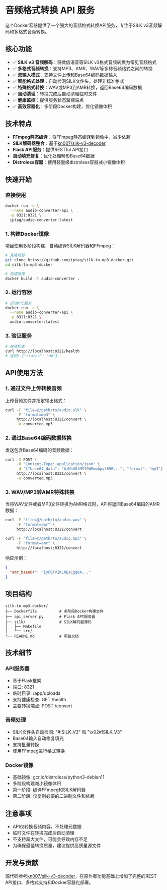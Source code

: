 # 音频格式转换 API 服务

这个Docker容器提供了一个强大的音频格式转换API服务，专注于SILK v3音频解码和多格式音频转换。

## 核心功能

- ✅ **SILK v3 音频解码**：将微信语音等SILK v3格式音频转换为常见音频格式
- ✅ **多格式音频转换**：支持MP3、AMR、WAV等多种音频格式之间的转换
- ✅ **双输入模式**：支持文件上传和Base64编码数据输入
- ✅ **智能格式处理**：自动检测SILK文件头，处理非标准格式
- ✅ **特殊格式转换**：WAV或MP3到AMR转换，返回Base64编码数据
- ✅ **自动清理**：转换完成后自动清理临时文件
- ✅ **健康监控**：提供服务状态监控端点
- ✅ **高效容器化**：多阶段Docker构建，优化镜像体积

## 技术特点

- **FFmpeg静态编译**：将FFmpeg静态编译到镜像中，减少依赖
- **SILK解码器整合**：基于[kn007/silk-v3-decoder](https://github.com/kn007/silk-v3-decoder)
- **Flask API服务**：提供RESTful API接口
- **自动填充修复**：优化处理畸形Base64数据
- **Distroless容器**：使用轻量级distroless容器减小镜像体积

## 快速开始

### 直接使用
```bash
docker run -d \
  --name audio-converter-api \
  -p 8321:8321 \
  iptag/audio-converter:latest
```

### 1. 构建Docker镜像

项目使用多阶段构建，自动编译SILK解码器和FFmpeg：

```bash
# 克隆项目
git clone https://github.com/iptag/silk-to-mp3-docker.git
cd silk-to-mp3-docker

# 构建镜像
docker build -t audio-converter .
```

### 2. 运行容器

```bash
# 启动API服务
docker run -d \
  --name audio-converter-api \
  -p 8321:8321 \
  audio-converter:latest
```

### 3. 验证服务

```bash
# 健康检查
curl http://localhost:8321/health
# 返回: {"status": "ok"}
```

## API使用方法

### 1. 通过文件上传转换音频

上传音频文件并指定输出格式：

```bash
curl -F "file=@/path/to/audio.slk" \
     -F "format=mp3" \
     http://localhost:8321/convert \
     -o converted.mp3
```

### 2. 通过Base64编码数据转换

发送包含Base64编码的音频数据：

```bash
curl -X POST \
     -H "Content-Type: application/json" \
     -d '{"base64_data": "AiMhU0lMS19WMwwApyt096...", "format": "mp3"}' \
     http://localhost:8321/convert \
     -o converted.mp3
```

### 3. WAV/MP3转AMR特殊转换

当将WAV文件或者MP3文件转换为AMR格式时，API将返回Base64编码的AMR数据：

```bash
curl -F "file=@/path/to/audio.wav" \
     -F "format=amr" \
     http://localhost:8321/convert
```

```bash
curl -F "file=@/path/to/audio.mp3" \
     -F "format=amr" \
     http://localhost:8321/convert
```

响应示例：
```json
{
  "amr_base64": "IyFBTVIKLNEaCgq8A..."
}
```

## 项目结构

```
silk-to-mp3-docker/
├── Dockerfile          # 多阶段Docker构建文件
├── api_server.py       # Flask API服务器
├── silk/               # SILK解码器源码
│   ├── Makefile
│   └── src/
└── README.md           # 项目文档
```

## 技术细节

### API服务器

- 基于Flask框架
- 端口: 8321
- 临时目录: /app/uploads
- 支持健康检查: GET /health
- 主要转换端点: POST /convert

### 音频处理

- SILK文件头自动检测: "#!SILK_V3" 和 "\x02#!SILK_V3"
- Base64输入自动修复填充
- 支持批量转换
- 使用FFmpeg进行格式转换

### Docker镜像

- 基础镜像: gcr.io/distroless/python3-debian11
- 多阶段构建减小镜像体积
- 第一阶段: 编译FFmpeg和SILK解码器
- 第二阶段: 仅复制必要的二进制文件和依赖

## 注意事项

- API仅转换音频内容，不处理元数据
- 临时文件在转换完成后自动清理
- 不支持超大文件，可能会导致内存不足
- 为确保最佳转换质量，建议提供高质量源文件

## 开发与贡献

源代码参考[kn007/silk-v3-decoder](https://github.com/kn007/silk-v3-decoder)，在原作者功能基础上增加了完整的REST API接口、多格式支持和Docker容器化部署。 
